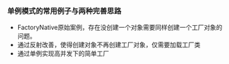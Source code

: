 ### 单例模式的常用例子与两种完善思路
- FactoryNative原始案例，存在没创建一个对象需要同样创建一个工厂对象的问题。
- 通过反射改善，使得创建对象不再创建工厂对象，仅需要加载工厂类
- 通过单例实现高并发下的简单工厂 